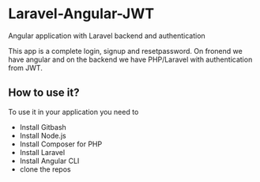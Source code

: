 # Laravel-Angular-JWT
Angular application with Laravel backend and authentication

This app is a complete login, signup and resetpassword.
On fronend we have angular and on the backend we have
PHP/Laravel with authentication from JWT.

## How to use it?
To use it in your application you need to
- Install Gitbash
- Install Node.js
- Install Composer for PHP
- Install Laravel
- Install Angular CLI
- clone the repos

